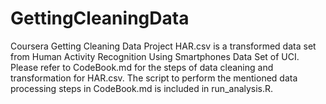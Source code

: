 # GettingCleaningData
Coursera Getting Cleaning Data Project
HAR.csv is a transformed data set from Human Activity Recognition Using Smartphones Data Set of UCI. 
Please refer to CodeBook.md for the steps of data cleaning and transformation for HAR.csv.
The script to perform the mentioned data processing steps in CodeBook.md is included in run_analysis.R.
